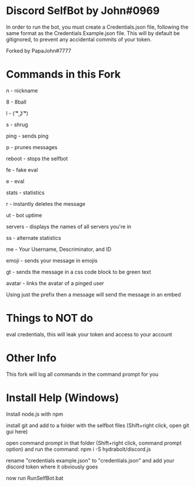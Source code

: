 # Discord SelfBot by John#0969
In order to run the bot, you must create a Credentials.json file, following the same format as the Credentials Example.json file. This will by default be gitignored, to prevent any accidental commits of your token.

Forked by PapaJohn#7777


# Commands in this Fork

n - nickname

8 - 8ball

l - ( ͡° ͜ʖ ͡°)

s - shrug

ping - sends ping

p - prunes messages

reboot - stops the selfbot

fe - fake eval

e - eval

stats - statistics

r - instantly deletes the message

ut - bot uptime 

servers - displays the names of all servers you're in

ss - alternate statistics

me - Your Username, Descriminator, and ID

emoji - sends your message in emojis

gt - sends the message in a css code block to be green text

avatar - links the avatar of a pinged user



Using just the prefix then a message will send the message in an embed



# Things to NOT do

eval credentials, this will leak your token and access to your account

# Other Info

This fork will log all commands in the command prompt for you

# Install Help (Windows)
Install node.js with npm

install git and add to a folder with the selfbot files (Shift+right click, open git gui here)

open command prompt in that folder (Shift+right click, command prompt option) and run the command: npm i -S hydrabolt/discord.js

rename "credentials example.json" to "credentials.json" and add your discord token where it obviously goes

now run RunSelfBot.bat
